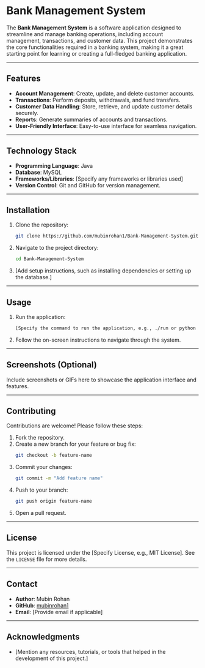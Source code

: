 # Bank Management System

The **Bank Management System** is a software application designed to streamline and manage banking operations, including account management, transactions, and customer data. This project demonstrates the core functionalities required in a banking system, making it a great starting point for learning or creating a full-fledged banking application.

---

## Features

- **Account Management**: Create, update, and delete customer accounts.
- **Transactions**: Perform deposits, withdrawals, and fund transfers.
- **Customer Data Handling**: Store, retrieve, and update customer details securely.
- **Reports**: Generate summaries of accounts and transactions.
- **User-Friendly Interface**: Easy-to-use interface for seamless navigation.

---

## Technology Stack

- **Programming Language**: Java
- **Database**: MySQL
- **Frameworks/Libraries**: [Specify any frameworks or libraries used]
- **Version Control**: Git and GitHub for version management.

---

## Installation

1. Clone the repository:
   ```bash
   git clone https://github.com/mubinrohan1/Bank-Management-System.git
   ```
2. Navigate to the project directory:
   ```bash
   cd Bank-Management-System
   ```
3. [Add setup instructions, such as installing dependencies or setting up the database.]

---

## Usage

1. Run the application:
   ```bash
   [Specify the command to run the application, e.g., ./run or python app.py]
   ```
2. Follow the on-screen instructions to navigate through the system.

---

## Screenshots (Optional)

Include screenshots or GIFs here to showcase the application interface and features.

---

## Contributing

Contributions are welcome! Please follow these steps:

1. Fork the repository.
2. Create a new branch for your feature or bug fix:
   ```bash
   git checkout -b feature-name
   ```
3. Commit your changes:
   ```bash
   git commit -m "Add feature name"
   ```
4. Push to your branch:
   ```bash
   git push origin feature-name
   ```
5. Open a pull request.

---

## License

This project is licensed under the [Specify License, e.g., MIT License]. See the `LICENSE` file for more details.

---

## Contact

- **Author**: Mubin Rohan
- **GitHub**: [mubinrohan1](https://github.com/mubinrohan1)
- **Email**: [Provide email if applicable]

---

## Acknowledgments

- [Mention any resources, tutorials, or tools that helped in the development of this project.]
